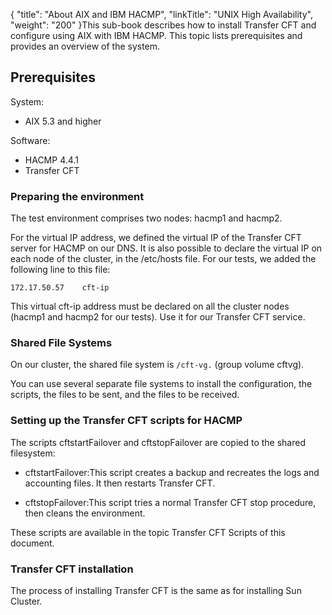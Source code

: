 {
    "title": "About  AIX and IBM HACMP",
    "linkTitle": "UNIX High Availability",
    "weight": "200"
}This sub-book describes how to install Transfer CFT and configure using
AIX with IBM HACMP. This
topic lists prerequisites and provides an overview of the
system.

## Prerequisites

System:

- AIX 5.3 and higher

Software:

- HACMP 4.4.1
- Transfer CFT

### Preparing the environment

The test environment comprises two nodes: hacmp1 and hacmp2.

For the virtual IP address, we defined the virtual IP of the Transfer
CFT server for HACMP on our DNS. It is also possible to declare the virtual
IP on each node of the cluster, in the /etc/hosts
file. For our tests, we added the following line to this file:

`172.17.50.57    cft-ip`

This virtual cft-ip address must be declared on all the cluster nodes
(hacmp1 and hacmp2 for our tests). Use it for our Transfer CFT service.

### Shared File Systems

On our cluster, the shared file system is <span class="code">`/cft-vg.`</span> (group volume
cftvg).

You can use several separate file systems to install the configuration,
the scripts, the files to be sent, and the files to be received.

### Setting up the Transfer CFT scripts for HACMP

The scripts cftstartFailover and cftstopFailover are copied
to the shared filesystem:

- cftstartFailover:This script creates a backup and recreates
    the logs and accounting files. It then restarts Transfer CFT.

<!-- -->

- cftstopFailover:This script tries a normal Transfer CFT stop procedure,
    then cleans the environment.

These scripts are available in the topic Transfer
CFT Scripts of this document.

### Transfer CFT installation

The process of installing Transfer CFT is the same as for installing
Sun Cluster.
